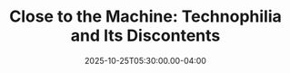 ---
title: "Close to the Machine: Technophilia and Its Discontents"
creator: Ellen Ullman
cart: bookcart
type: autobiography
date: 2025-10-25T05:30:00.00-04:00
started: 2025-10-19T12:13:00.00-04:00
finished: 2025-10-25T05:30:00.00-04:00
score: 2
review: 
---